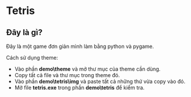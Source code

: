 # Tetris
## Đây là gì?
Đây là một game đơn giản mình làm bằng python và pygame.

Cách sử dụng theme:

- Vào phần **demo\theme** và mở thư mục của theme cần dùng.
- Copy tất cả file và thư mục trong theme đó.
- Vào phần **demo\tetris\img** và paste tất cả những thứ vừa copy vào đó.
- Mở file **tetris.exe** trong phần **demo\tetris** để kiểm tra.

